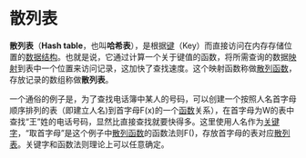 # 散列表


[](https://zh.wikipedia.org/zh-hans/%E5%93%88%E5%B8%8C%E8%A1%A8#mw-head)[](https://zh.wikipedia.org/zh-hans/%E5%93%88%E5%B8%8C%E8%A1%A8#p-search)

**散列表**（**Hash table**，也叫**哈希表**），是根据[键](https://zh.wikipedia.org/wiki/%E9%8D%B5 "键")（Key）而直接访问在内存存储位置的[数据结构](https://zh.wikipedia.org/wiki/%E6%95%B0%E6%8D%AE%E7%BB%93%E6%9E%84 "数据结构")。也就是说，它通过计算一个关于键值的函数，将所需查询的数据[映射](https://zh.wikipedia.org/wiki/%E6%98%A0%E5%B0%84 "映射")到表中一个位置来访问记录，这加快了查找速度。这个映射函数称做[散列函数](https://zh.wikipedia.org/wiki/%E6%95%A3%E5%88%97%E5%87%BD%E6%95%B0 "散列函数")，存放记录的数组称做**散列表**。

一个通俗的例子是，为了查找电话簿中某人的号码，可以创建一个按照人名首字母顺序排列的表（即建立人名)到首字母F(x)的一个[函数](https://zh.wikipedia.org/wiki/%E5%87%BD%E6%95%B0 "函数")关系），在首字母为W的表中查找“王”姓的电话号码，显然比直接查找就要快得多。这里使用人名作为[关键字](https://zh.wikipedia.org/wiki/%E9%97%9C%E9%8D%B5%E5%AD%97 "关键字")，“取首字母”是这个例子中[散列函数](https://zh.wikipedia.org/wiki/%E6%95%A3%E5%88%97%E5%87%BD%E6%95%B0 "散列函数")的函数法则F()，存放首字母的表对应[散列表](https://zh.wikipedia.org/wiki/%E6%95%A3%E5%88%97%E8%A1%A8 "散列表")。关键字和函数法则理论上可以任意确定。